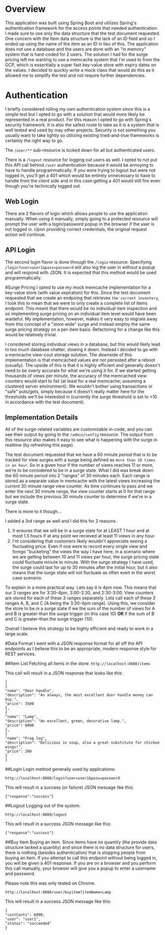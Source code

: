 # Overview
This application was built using Spring Boot and utilizes Spring's authentication framework 
for the access points that needed authentication. I made sure to use only the data structure
that the test document requested. One concern with the Item data structure is the lack of
an ID field and so I ended up using the name of the item as an ID in lieu of this. The 
application does not use a database and the users are done with an "in memory" system that
is hard-coded for 2 users. The solution I had for the surge pricing left me wanting to use
a memcache system that I'm used to from the GCP, which is essentially a super fast key-value 
store with expiry dates on the values. I decided to quickly write a mock class that would do
this as it allowed me to simplify the test and not require further dependencies. 

# Authentication
I briefly considered rolling my own authentication system since this is a simple test but I
opted to go with a solution that would more likely be represented in a real product. 
For this reason I opted to go with Spring's security framework. It is also the safest route 
to take as it is a system that is well tested and used by may other projects. Security is not 
something you usually want to take lightly so utilizing existing tried-and-true frameworks is
certainly the right way to go.

The `/user/**` sub-resource is locked down for all but authenticated users.

There is a `/logout` resource for logging out users as well. I opted to not put this API call
behind `/user` authentication because it would be annoying to have to handle programmatically.
If you were trying to logout but were not logged in, you'll get a 401 which would be entirely
unnecessary to have to handle from the client side and in this case getting a 401 would still
fire even though you're technically logged out.

## Web Login
There are 2 flavors of login which allows people to use the application manually. When using it
manually, simply going to a protected resource will prompt the user with a login/password popup in
the browser if the user is not logged in. Upon providing correct credentials, the original request
action will continue.

## API Login
The second login flavor is done through the `/login` resource. Specifying 
`/login?user=user1&pass=password` will also log the user in without a popup and will respond with JSON. 
It is expected that this method would be used programmatically. 

#Surge Pricing
I opted to use my mock memcache implementation for a key-value store (with value expiration) for this.
Since the test document requested that we create an endpoing that retrieves `the current inventory`, I took
this to mean that we were to only create a complete list of items endpoint. This meant that there would be no
individual item inspection and so implementing surge pricing on an individual item level would have been 
wasteful. My implementation, however, makes it very easy to migrate away from this concept of a 
"store wide" surge and instead employ the same surge pricing strategy on a per-item basis. Refactoring
for a change like this would be relatively trivial.

I considered storing individual views in a database, but this would likely lead to too much database chatter,
slowing it down. Instead I decided to go with a memcache view-cout storage solution. The downside of this
implementation is that memcached values are not persisted after a reboot (usually). The upside of this 
is that it is highly efficient and generally doesn't need to be overly accurate for what we're using it for.
If we started getting thousands of views per minute, the accuracy of the memcached view counters would start
to fail (at least for a real memcache; assuming a clustered server environment). We wouldn't bother 
using transactions or "safe" puts/gets, simply because it doesn't really matter here for the thresholds we'll
be interested in (currently the surge threshold is set to >10 in accordance with the test document).

## Implementation Details
All of the surge-related variables are customizable in-code, and you can see their output by going to
the `/admin/config` resource. The output from this resource also makes it easy to see what is happening
with the surge in realtime (by refreshing this page). 

The test document requested that we have a 60 minute period that is to be tracked for view surges with a 
surge being defined as `more than 10 times in an hour`. So in a given hour if the number of views reaches
11 or more, we're to be considered to be in a surge state. What I did was break down the 60 minute period
into 2 "ranges" of 30 minutes each. Each range is stored as a separate value in memcache with the latest 
views increasing the current 30 minute range view counter. As time continues to pass and we enter the next
30 minute range, the view counter starts at 0 for that range but we include the previous 30 minute counter
to determine if we're in a surge state. 

There is more to it though...

I added a 3rd range as well and I did this for 2 reasons.

1) It ensures that we will be in a surge state for at LEAST 1 hour and at most 1.5 hours if at any point
we recieved at least 11 views in any hour.
2) I'm considering that customers likely wouldn't appreciate seeing a fluctuating price. Even
if one were to record every single view and forego "bucketing" the views the way I have here, in a scenario 
where we are getting between 10 and 11 views per hour, the surge pricing state could fluctuate minute to minute.
With the surge strategy I have used, the surge could last for up to 30 minutes after the initial hour, but it also
means that the surge state will not fluctuate as often even in the worst case scenario.

To explain in a more practical way. Lets say it is 4pm now. This means that our 3 ranges are for 3:30-4pm, 
3:00-3:30, and 2:30-3:00. View counters are stored for each of these 3 ranges separately. Lets call each of these
3 ranges A, B, and C (A being the 3:30-4pm range). Using this, we consider the store to be in a surge state if
we the sum of the number of views for A and B is greater-than the surge trigger (in this case 10) **OR** if the sum of B and C
is greater-than the surge trigger (10).

Overall I believe this strategy to be highly efficient and ready to work in a large scale.
 
#Data Format
I went with a JSON response format for all off the API endpoints as I believe this to be an appropriate, modern
response style for REST services. 

##Item List
Fetching all items in the store:
`http://localhost:8080/items`

This call will result in a JSON response that looks like this: 

```$xslt
[
{
"name": "Door handle",
"description": "As always, the most excellent door handle money can buy.",
"price": 3500
},
{
"name": "Lamp",
"description": "An excellent, green, decorative lamp.",
"price": 6000
},
{
"name": "Frog leg",
"description": "Delicious in soup, also a great substitute for chicken wings!",
"price": 200
}
]
```

##Login
Login method generally used by applications:

`http://localhost:8080/login?user=user1&pass=password`

This will result in a success (or failure) JSON message like this:

`{"response":"success"}`

##Logout
Logging out of the system.

`http://localhost:8080/logout`

This will result in a success JSON message like this: 

`{"response":"success"}`

##Buy Item
Buying an item. Since items have no quantity (the provide data structure lacked a quantity) and since there
is no data structure for users, there is nothing (besides authentication) that is stopping people from buying
an item. If you attempt to call this endpoint without being logged in, you will be given a 401 response.
If you are on a browser and you perform this call manually, your browser will give you a popup to enter a 
username and password. 

Please note this was only tested on Chrome.

`http://localhost:8080/user/buyitem?itemName=Lamp`

This will result in a success JSON message like this:

```$xslt
{
"costCents": 6000,
"user": "user1",
"status": "succeeded"
}
```